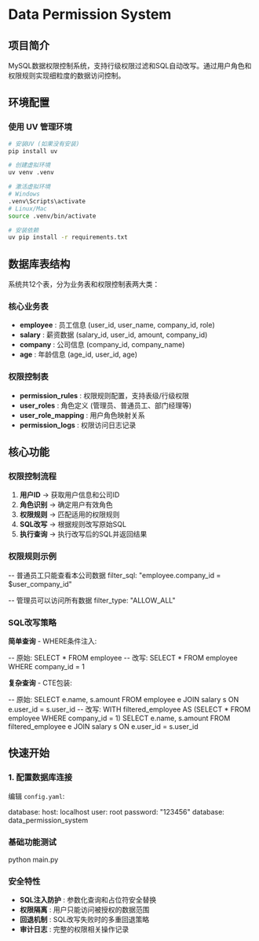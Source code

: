 # Data Permission System

## 项目简介

MySQL数据权限控制系统，支持行级权限过滤和SQL自动改写。通过用户角色和权限规则实现细粒度的数据访问控制。

## 环境配置

### 使用 UV 管理环境

```bash
# 安装UV (如果没有安装)
pip install uv

# 创建虚拟环境
uv venv .venv

# 激活虚拟环境
# Windows
.venv\Scripts\activate
# Linux/Mac  
source .venv/bin/activate

# 安装依赖
uv pip install -r requirements.txt
```

## 数据库表结构

系统共12个表，分为业务表和权限控制表两大类：

### 核心业务表

* **employee** : 员工信息 (user_id, user_name, company_id, role)
* **salary** : 薪资数据 (salary_id, user_id, amount, company_id)
* **company** : 公司信息 (company_id, company_name)
* **age** : 年龄信息 (age_id, user_id, age)

### 权限控制表

* **permission_rules** : 权限规则配置，支持表级/行级权限
* **user_roles** : 角色定义 (管理员、普通员工、部门经理等)
* **user_role_mapping** : 用户角色映射关系
* **permission_logs** : 权限访问日志记录

## 核心功能

### 权限控制流程

1. **用户ID** → 获取用户信息和公司ID
2. **角色识别** → 确定用户有效角色
3. **权限规则** → 匹配适用的权限规则
4. **SQL改写** → 根据规则改写原始SQL
5. **执行查询** → 执行改写后的SQL并返回结果

### 权限规则示例

-- 普通员工只能查看本公司数据
filter_sql: "employee.company_id = $user_company_id"

-- 管理员可以访问所有数据
filter_type: "ALLOW_ALL"

### SQL改写策略

**简单查询** - WHERE条件注入:

-- 原始: SELECT * FROM employee
-- 改写: SELECT * FROM employee WHERE company_id = 1

**复杂查询** - CTE包装:

-- 原始: SELECT e.name, s.amount FROM employee e JOIN salary s ON e.user_id = s.user_id
-- 改写: WITH filtered_employee AS (SELECT * FROM employee WHERE company_id = 1)
     SELECT e.name, s.amount FROM filtered_employee e JOIN salary s ON e.user_id = s.user_id

## 快速开始

### 1. 配置数据库连接

编辑 `config.yaml`:

database:
  host: localhost
  user: root
  password: "123456"
  database: data_permission_system

### 基础功能测试

python main.py

### 安全特性

* **SQL注入防护** : 参数化查询和占位符安全替换
* **权限隔离** : 用户只能访问被授权的数据范围
* **回退机制** : SQL改写失败时的多重回退策略
* **审计日志** : 完整的权限相关操作记录
